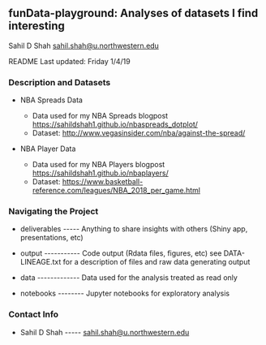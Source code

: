 

## funData-playground: Analyses of datasets I find interesting 

Sahil D Shah sahil.shah@u.northwestern.edu

README Last updated: Friday 1/4/19

### Description and Datasets  

- NBA Spreads Data 

    - Data used for my NBA Spreads blogpost https://sahildshah1.github.io/nbaspreads_dotplot/
    - Dataset: http://www.vegasinsider.com/nba/against-the-spread/

- NBA Player Data 
    
    - Data used for my NBA Players blogpost https://sahildshah1.github.io/nbaplayers/
    - Dataset: https://www.basketball-reference.com/leagues/NBA_2018_per_game.html


### Navigating the Project

- deliverables ----- Anything to share insights with others (Shiny app, presentations, etc)
- output ----------- Code output (Rdata files, figures, etc)
                     see DATA-LINEAGE.txt for a description of files 
                     and raw data generating output 

- data ------------- Data used for the analysis treated as read only 
- notebooks -------- Jupyter notebooks for exploratory analysis 


### Contact Info

 - Sahil D Shah ----- <sahil.shah@u.northwestern.edu>




